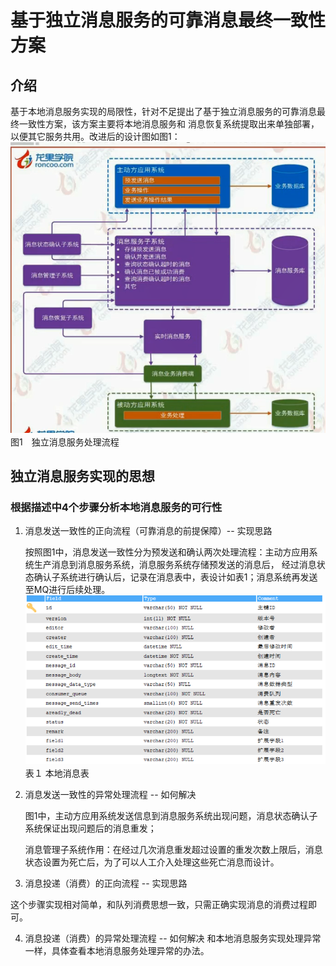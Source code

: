 # 基于独立消息服务的可靠消息最终一致性方案
## 介绍
基于本地消息服务实现的局限性，针对不足提出了基于独立消息服务的可靠消息最终一致性方案，该方案主要将本地消息服务和
消息恢复系统提取出来单独部署，以便其它服务共用。改进后的设计图如图1：
![独立消息服务设计](/src/main/images/独立消息服务设计.jpg)
　　　　　　　　　　　　　　　　　　　　　　图1　独立消息服务处理流程
## 独立消息服务实现的思想
### 根据描述中4个步骤分析本地消息服务的可行性
1. 消息发送一致性的正向流程（可靠消息的前提保障）-- 实现思路

    按照图1中，消息发送一致性分为预发送和确认两次处理流程：主动方应用系统生产消息到消息服务系统，消息服务系统存储预发送的消息后，
    经过消息状态确认子系统进行确认后，记录在消息表中，表设计如表1；消息系统再发送至MQ进行后续处理。
 ![本地消息业务表](/src/main/images/本地消息业务表.jpg)
    　　　　　　　　　　　　　　　　　　　     表１ 本地消息表

2. 消息发送一致性的异常处理流程 -- 如何解决

   图1中，主动方应用系统发送信息到消息服务系统出现问题，消息状态确认子系统保证出现问题后的消息重发；
   
   消息管理子系统作用：在经过几次消息重发超过设置的重发次数上限后，消息状态设置为死亡后，为了可以人工介入处理这些死亡消息而设计。
   
3. 消息投递（消费）的正向流程 -- 实现思路

这个步骤实现相对简单，和队列消费思想一致，只需正确实现消息的消费过程即可。

4. 消息投递（消费）的异常处理流程 -- 如何解决
   和本地消息服务实现处理异常一样，具体查看本地消息服务处理异常的办法。